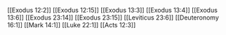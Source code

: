 [[Exodus 12:2]]
[[Exodus 12:15]]
[[Exodus 13:3]]
[[Exodus 13:4]]
[[Exodus 13:6]]
[[Exodus 23:14]]
[[Exodus 23:15]]
[[Leviticus 23:6]]
[[Deuteronomy 16:1]]
[[Mark 14:1]]
[[Luke 22:1]]
[[Acts 12:3]]
